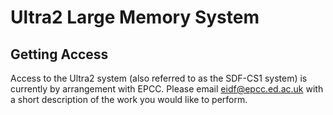 # Ultra2 Large Memory System

## Getting Access
Access to the Ultra2 system (also referred to as the SDF-CS1 system) is currently by arrangement with EPCC. Please email eidf@epcc.ed.ac.uk with a short description of the work you would like to perform.
